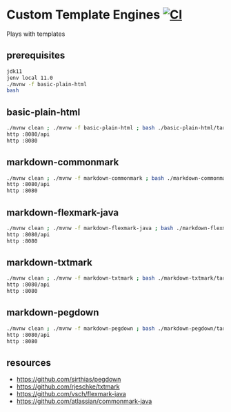 # Custom Template Engines [![CI](https://github.com/daggerok/plays-with-custom-template-engines/workflows/CI/badge.svg)](https://github.com/daggerok/plays-with-custom-template-engines/actions?query=workflow%3ACI)
Plays with templates

## prerequisites

```bash
jdk11
jenv local 11.0
./mvnw -f basic-plain-html
bash
```

## basic-plain-html

```bash
./mvnw clean ; ./mvnw -f basic-plain-html ; bash ./basic-plain-html/target/*jar &
http :8080/api
http :8080
```

## markdown-commonmark

```bash
./mvnw clean ; ./mvnw -f markdown-commonmark ; bash ./markdown-commonmark/target/*jar &
http :8080/api
http :8080
```

## markdown-flexmark-java

```bash
./mvnw clean ; ./mvnw -f markdown-flexmark-java ; bash ./markdown-flexmark-java/target/*jar &
http :8080/api
http :8080
```

## markdown-txtmark

```bash
./mvnw clean ; ./mvnw -f markdown-txtmark ; bash ./markdown-txtmark/target/*jar &
http :8080/api
http :8080
```

## markdown-pegdown

```bash
./mvnw clean ; ./mvnw -f markdown-pegdown ; bash ./markdown-pegdown/target/*jar &
http :8080/api
http :8080
```

## resources

* https://github.com/sirthias/pegdown
* https://github.com/rjeschke/txtmark
* https://github.com/vsch/flexmark-java
* https://github.com/atlassian/commonmark-java
